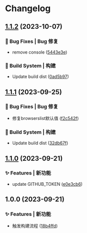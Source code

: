 # Changelog

## [1.1.2](https://github.com/UzumakiHan/unocss-postcss-webpack-plugin/compare/v1.1.1...v1.1.2) (2023-10-07)


### 🐛 Bug Fixes | Bug 修复

* remove console ([5443e3e](https://github.com/UzumakiHan/unocss-postcss-webpack-plugin/commit/5443e3e88b2e4c9e04bba988fd73471b8a5378a9))


### 👷‍ Build System | 构建

* Update build dist ([0ad5b97](https://github.com/UzumakiHan/unocss-postcss-webpack-plugin/commit/0ad5b971aba49b2612c2a50f3c10e936bf7162b5))

## [1.1.1](https://github.com/UzumakiHan/unocss-postcss-webpack-plugin/compare/v1.1.0...v1.1.1) (2023-09-25)


### 🐛 Bug Fixes | Bug 修复

* 修复browserslist默认值 ([f2c542f](https://github.com/UzumakiHan/unocss-postcss-webpack-plugin/commit/f2c542fa0034022564e7f2879e6b7fb0bbe6a67e))


### 👷‍ Build System | 构建

* Update build dist ([32db67f](https://github.com/UzumakiHan/unocss-postcss-webpack-plugin/commit/32db67fa12295713b54994ac10b94add0bd77ed2))

## [1.1.0](https://github.com/UzumakiHan/unocss-postcss-webpack-plugin/compare/v1.0.0...v1.1.0) (2023-09-21)


### ✨ Features | 新功能

* update GITHUB_TOKEN ([e0e3cb6](https://github.com/UzumakiHan/unocss-postcss-webpack-plugin/commit/e0e3cb63ac111f43bb4439748be161369b29ef95))

## 1.0.0 (2023-09-21)


### ✨ Features | 新功能

* 触发构建流程 ([18b4ffd](https://github.com/UzumakiHan/unocss-postcss-webpack-plugin/commit/18b4ffdc03ced6a2fa82e2e17bcd7601df08036e))
